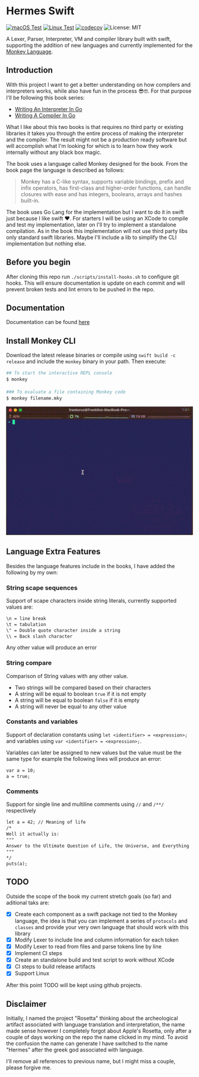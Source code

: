 # Hermes Swift

[![macOS Test](https://github.com/YamiDaisuke/hermes-swift/workflows/macOS%20Test/badge.svg)](https://github.com/YamiDaisuke/hermes-swift/actions)
[![Linux Test](https://github.com/YamiDaisuke/hermes-swift/workflows/Linux%20Test/badge.svg)](https://github.com/YamiDaisuke/hermes-swift/actions)
[![codecov](https://codecov.io/gh/YamiDaisuke/hermes-swift/branch/main/graph/badge.svg?token=14CTPDWLQW)](https://codecov.io/gh/YamiDaisuke/hermes-swift)
![License: MIT](https://img.shields.io/badge/License-MIT-green.svg)

A Lexer, Parser, Interpreter, VM and compiler library built with swift, supporting the addition of new languages
and currently implemented for the [Monkey Language](https://monkeylang.org).

## Introduction

With this project I want to get a better understanding on how compilers and interpreters works, while
also have fun in the process 😎🤓. For that purpose  I'll be following this book series:

- [Writing An Interpreter In Go](https://interpreterbook.com)
- [Writing A Compiler In Go](https://compilerbook.com)

What I like about this two books is that requires no third party or existing libraries it takes you through
the entire process of making the interpreter and the compiler. The result might not be a production
ready software but will accomplish what I'm looking for which is to learn how they work internally without any
black box magic.

The book uses a language called Monkey designed for the book. From the book page the language is described as follows:

> Monkey has a C-like syntax, supports variable bindings, prefix and infix operators, has first-class and
> higher-order functions, can handle closures with ease and has integers, booleans, arrays and hashes
> built-in.

The book uses Go Lang for the implementation but I want to do it in swift just because I like swift ❤️. For
starters I will be using an XCode to compile and test my implementation, later on I'll try to implement a
standalone compilation. As in the book this implementation will not use third party libs only standard
swift libraries. Maybe I'll include a lib to simplify the CLI implementation but nothing else.

## Before you begin

After cloning this repo run `./scripts/install-hooks.sh` to configure git hooks. This will ensure documentation
is update on each commit and will prevent broken tests and lint errors to be pushed in the repo.

## Documentation

Documentation can be found [here](Documentation/Reference/README.md)

## Install Monkey CLI

Download the latest release binaries or compile using `swift build -c release` and include the `monkey` binary in your path. Then execute:

```bash
## To start the interactive REPL console
$ monkey

### To evaluate a file containing Monkey code
$ monkey filename.mky
```

![](./images/repl.gif)

## Language Extra Features

Besides the language features include in the books, I have added the following by my own:

### String scape sequences

Support of scape characters inside string literals, currently supported values are:
```
\n = line break
\t = tabulation
\" = Double quote character inside a string
\\ = Back slash character
```
Any other value will produce an error

### String compare

Comparison of String values with any other value.

- Two strings will be compared based on their characters
- A string will be equal to boolean `true` if it is not empty
- A string will be equal to boolean `false` if it is empty
- A string will never be equal to any other value

### Constants and variables

Support of declaration constants using `let <identifier> = <expression>;`
and variables using `var <identifier> = <expression>;`.

Variables can later be assigned to new values but the value must be
the same type for example the following lines will produce an error:

```
var a = 10;
a = true;
```

### Comments

Support for single line and multiline comments using `//` and `/**/` respectively

```
let a = 42; // Meaning of life
/*
Well it actually is:
"""
Answer to the Ultimate Question of Life, the Universe, and Everything
"""
*/
puts(a);
```

## TODO

Outside the scope of the book my current stretch goals (so far) and aditional taks are:

- [X] Create each component as a swift package not tied to the Monkey language, the idea is that you can
implement a series of `protocols` and `classes` and provide your very own language that should work
with this library
- [X] Modify Lexer to include line and column information for each token
- [X] Modify Lexer to read from files and parse tokens line by line
- [X] Implement CI steps
- [X] Create an standalone build and test script to work without XCode
- [X] CI steps to build release artifacts
- [X] Support Linux

After this point TODO will be kept using github projects.

## Disclaimer

Initially, I named the project "Rosetta" thinking about the archeological artifact associated
with language translation and interpretation, the name made sense however I completely
forgot about Apple's Rosetta, only after a couple of days working on the repo the name clicked
in my mind. To avoid the confusion the name can generate I have switched to the name "Hermes" after
the greek god associated with language.

I'll remove all references to previous name, but I might miss a couple, please forgive me.
